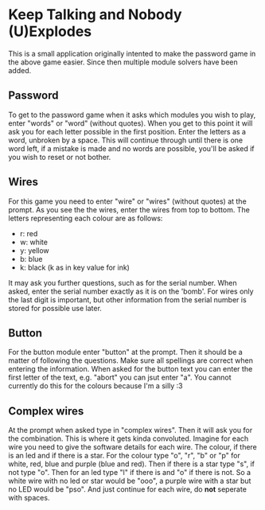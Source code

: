 # Keep Talking and Nobody (U)Explodes

This is a small application originally intented to make the password game in the above game easier.
Since then multiple module solvers have been added.

## Password
To get to the password game when it asks which modules you wish to play, enter "words" or "word" (without quotes). 
When you get to this point it will ask you for each letter possible in the first position. Enter the letters as a word, unbroken by a space.
This will continue through until there is one word left, if a mistake is made and no words are possible, you'll be asked if you wish to reset or not bother.

## Wires
For this game you need to enter "wire" or "wires" (without quotes) at the prompt. As you see the the wires, enter the wires from top to bottom. The letters representing each colour are as follows:
* r: red 
* w: white
* y: yellow
* b: blue
* k: black (k as in key value for ink)

It may ask you further questions, such as for the serial number. When asked, enter the serial number exactly as it is on the 'bomb'. For wires only the last digit is important, but other information from the serial number is stored for possible use later.

## Button
For the button module enter "button" at the prompt. Then it should be a matter of following the questions. Make sure all spellings are correct when entering the information. When asked for the button text you can enter the first letter of the text, e.g. "abort" you can jsut enter "a". You cannot currently do this for the colours because I'm a silly :3

## Complex wires
At the prompt when asked type in "complex wires". Then it will ask you for the combination. This is where it gets kinda convoluted.
Imagine for each wire you need to give the software details for each wire. The colour, if there is an led and if there is a star.
For the colour type "o", "r", "b" or "p" for white, red, blue and purple (blue and red). Then if there is a star type "s", if not type "o". Then for an led type "l" if there is and "o" if there is not. So a white wire with no led or star would be "ooo", a purple wire with a star but no LED would be "pso". And just continue for each wire, do **not** seperate with spaces.